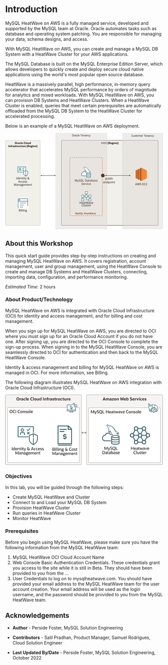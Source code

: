 # Introduction

MySQL HeatWave on AWS is a fully managed service, developed and supported by the MySQL team at Oracle. Oracle automates tasks such as database and operating system patching. You are responsible for managing your data, schema designs, and access.

With MySQL HeatWave on AWS, you can create and manage a MySQL DB System with a HeatWave Cluster for your AWS applications.

The MySQL Database is built on the MySQL Enterprise Edition Server, which allows developers to quickly create and deploy secure cloud native applications using the world's most popular open source database.

HeatWave is a massively parallel, high performance, in-memory query accelerator that accelerates MySQL performance by orders of magnitude for analytics and mixed workloads. With MySQL HeatWave on AWS, you can provision DB Systems and HeatWave Clusters. When a HeatWave Cluster is enabled, queries that meet certain prerequisites are automatically offloaded from the MySQL DB System to the HeatWave Cluster for accelerated processing.

Below is an example of a MySQL HeatWave on AWS deployment.

![MySQL HeatWave on AWS deployment](./images/heatwave-aws-architect.png "heatwave aws architect")

## About this Workshop

This quick start guide provides step-by-step instructions on creating and managing  MySQL HeatWave on AWS. It covers registration, account management, user and group management, using the HeatWave Console to create and manage DB Systems and HeatWave Clusters, connecting, importing data, configuration, and performance monitoring.

_Estimated Time:_ 2 hours

### About Product/Technology

MySQL HeatWave on AWS is integrated with Oracle Cloud Infrastructure (OCI) for identity and access management, and for billing and cost management.

When you sign up for MySQL HeatWave on AWS, you are directed to OCI where you must sign up for an Oracle Cloud Account if you do not have one. After signing up, you are directed to the OCI Console to complete the sign-up process. When signing in to the MySQL HeatWave Console, you are seamlessly directed to OCI for authentication and then back to the MySQL HeatWave Console.

Identity & access management and billing for MySQL HeatWave on AWS is managed in OCI. For more information, see Billing.

The following diagram illustrates MySQL HeatWave on AWS integration with Oracle Cloud Infrastructure (OCI).

![MySQL HeatWave on AWS and OCI Integrationt](./images/mhds-hw-oci-integration.png "mhds hw oci integration")

### Objectives

In this lab, you will be guided through the following steps:

- Create MySQL HeatWave and Cluster
- Connect to and Load your MySQL DB System
- Provision HeatWave Cluster
- Run queries in HeatWave Cluster
- Monitor HeatWave

### Prerequisites

Before you begin using MySQL HeatWave, please make sure you have the following
information from the MySQL HeatWave team:

1. MySQL HeatWave OCI Cloud Account Name
2. Web Console Basic Authentication Credentials. These credentials grant you access to the
site while it is still in Beta. They should have been provided to you from the …
3. User Credentials to log on to mysqlheatwave.com. You should have provided your email address to the MySQL HeatWave team for the user account creation. Your email address will be used as the login username, and the password should be provided to you from the MySQL HeatWave team.

## Acknowledgements

- **Author** - Perside Foster, MySQL Solution Engineering

- **Contributors** - Salil Pradhan, Product Manager, Samuel Rodrigues, Cloud Solution Engineer
- **Last Updated By/Date** - Perside Foster, MySQL Solution Engineering, October 2022
